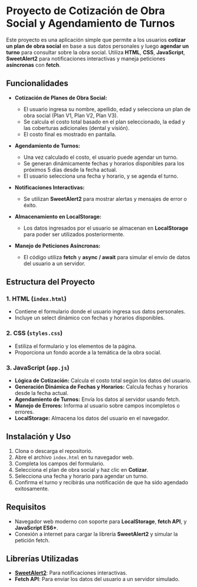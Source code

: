 # Proyecto de Cotización de Obra Social y Agendamiento de Turnos


Este proyecto es una aplicación simple que permite a los usuarios **cotizar un plan de obra social** en base a sus datos personales y luego **agendar un turno** para consultar sobre la obra social. Utiliza **HTML**, **CSS**, **JavaScript**, **SweetAlert2** para notificaciones interactivas y maneja peticiones **asíncronas** con **fetch**. 

## Funcionalidades

- **Cotización de Planes de Obra Social:**
  - El usuario ingresa su nombre, apellido, edad y selecciona un plan de obra social (Plan V1, Plan V2, Plan V3).
  - Se calcula el costo total basado en el plan seleccionado, la edad y las coberturas adicionales (dental y visión).
  - El costo final es mostrado en pantalla.

- **Agendamiento de Turnos:**
  - Una vez calculado el costo, el usuario puede agendar un turno.
  - Se generan dinámicamente fechas y horarios disponibles para los próximos 5 días desde la fecha actual.
  - El usuario selecciona una fecha y horario, y se agenda el turno.

- **Notificaciones Interactivas:**
  - Se utilizan **SweetAlert2** para mostrar alertas y mensajes de error o éxito.

- **Almacenamiento en LocalStorage:**
  - Los datos ingresados por el usuario se almacenan en **LocalStorage** para poder ser utilizados posteriormente.

- **Manejo de Peticiones Asíncronas:**
  - El código utiliza **fetch** y **async / await** para simular el envío de datos del usuario a un servidor.

## Estructura del Proyecto

### 1. **HTML** (`index.html`)
   - Contiene el formulario donde el usuario ingresa sus datos personales.
   - Incluye un select dinámico con fechas y horarios disponibles.

### 2. **CSS** (`styles.css`)
   - Estiliza el formulario y los elementos de la página.
   - Proporciona un fondo acorde a la temática de la obra social.

### 3. **JavaScript** (`app.js`)
   - **Lógica de Cotización:** Calcula el costo total según los datos del usuario.
   - **Generación Dinámica de Fechas y Horarios:** Calcula fechas y horarios desde la fecha actual.
   - **Agendamiento de Turnos:** Envía los datos al servidor usando fetch.
   - **Manejo de Errores:** Informa al usuario sobre campos incompletos o errores.
   - **LocalStorage:** Almacena los datos del usuario en el navegador.

## Instalación y Uso

1. Clona o descarga el repositorio.
2. Abre el archivo `index.html` en tu navegador web.
3. Completa los campos del formulario.
4. Selecciona el plan de obra social y haz clic en **Cotizar**.
5. Selecciona una fecha y horario para agendar un turno.
6. Confirma el turno y recibirás una notificación de que ha sido agendado exitosamente.

## Requisitos

- Navegador web moderno con soporte para **LocalStorage**, **fetch API**, y **JavaScript ES6+**.
- Conexión a internet para cargar la librería **SweetAlert2** y simular la petición fetch.

## Librerías Utilizadas

- [**SweetAlert2**](https://sweetalert2.github.io/): Para notificaciones interactivas.
- **Fetch API**: Para enviar los datos del usuario a un servidor simulado.
